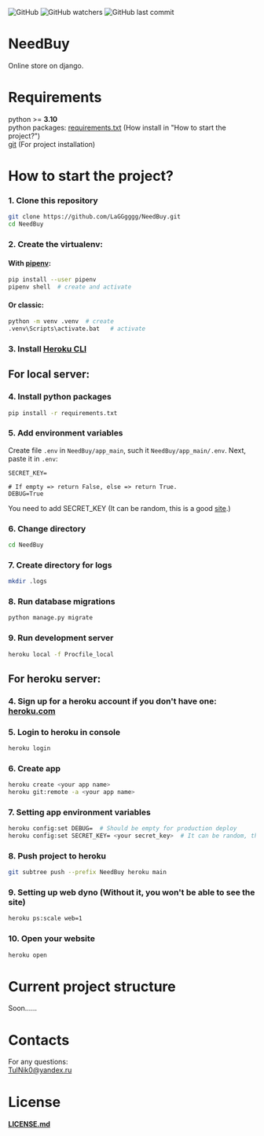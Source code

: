 ![GitHub](https://img.shields.io/github/license/LaGGgggg/NeedBuy?label=License%3A)
![GitHub watchers](https://img.shields.io/github/watchers/LaGGgggg/NeedBuy)
![GitHub last commit](https://img.shields.io/github/last-commit/LaGGgggg/NeedBuy)

# NeedBuy

Online store on django.

# Requirements

python >= **3.10**<br>
python packages: [requirements.txt](NeedBuy/requirements.txt) (How install in "How to start the project?")<br>
[git](https://git-scm.com/downloads) (For project installation)

# How to start the project?

### 1. Clone this repository

```bash
git clone https://github.com/LaGGgggg/NeedBuy.git
cd NeedBuy
```

### 2. Create the virtualenv:

#### With [pipenv](https://pipenv.pypa.io/en/latest/):

```bash
pip install --user pipenv
pipenv shell  # create and activate
```

#### Or classic:

```bash
python -m venv .venv  # create
.venv\Scripts\activate.bat   # activate
```

### 3. Install [Heroku CLI](https://devcenter.heroku.com/articles/getting-started-with-python#set-up)

## For local server:

### 4. Install python packages

```bash
pip install -r requirements.txt
```

### 5. Add environment variables

Create file `.env` in `NeedBuy/app_main`, such it `NeedBuy/app_main/.env`. Next, paste it in `.env`:
```
SECRET_KEY=

# If empty => return False, else => return True.
DEBUG=True
```
You need to add SECRET_KEY (It can be random, this is a good [site](https://djecrety.ir/).)

### 6. Change directory

```bash
cd NeedBuy
```

### 7. Create directory for logs

```bash
mkdir .logs
```

### 8. Run database migrations

```bash
python manage.py migrate
```

### 9. Run development server

```bash
heroku local -f Procfile_local
```

## For heroku server:

### 4. Sign up for a heroku account if you don't have one: [heroku.com](https://heroku.com/)

### 5. Login to heroku in console

```bash
heroku login
```

### 6. Create app

```bash
heroku create <your app name>
heroku git:remote -a <your app name>
```

### 7. Setting app environment variables

```bash
heroku config:set DEBUG=  # Should be empty for production deploy
heroku config:set SECRET_KEY= <your secret_key>  # It can be random, this is a good site: https://djecrety.ir/
```

### 8. Push project to heroku

```bash
git subtree push --prefix NeedBuy heroku main
```

### 9. Setting up web dyno (Without it, you won't be able to see the site)

```bash
heroku ps:scale web=1
```

### 10. Open your website

```bash
heroku open
```

# Current project structure

Soon......

# Contacts

For any questions:<br>
TulNik0@yandex.ru

# License

#### [LICENSE.md](LICENSE.md)
